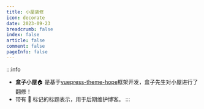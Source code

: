 ```yaml
---
title: 小屋装修
icon: decorate
date: 2023-09-23
breadcrumb: false
index: false
article: false
comment: false
pageInfo: false
---
```


:::info
- **盒子小屋**:house: 是基于[vuepress-theme-hope](https://theme-hope.vuejs.press/zh/)框架开发，盒子先生对小屋进行了翻修！
- 带有 :pushpin: 标记的标题表示，用于后期维护博客。
:::

<AutoCatalog />